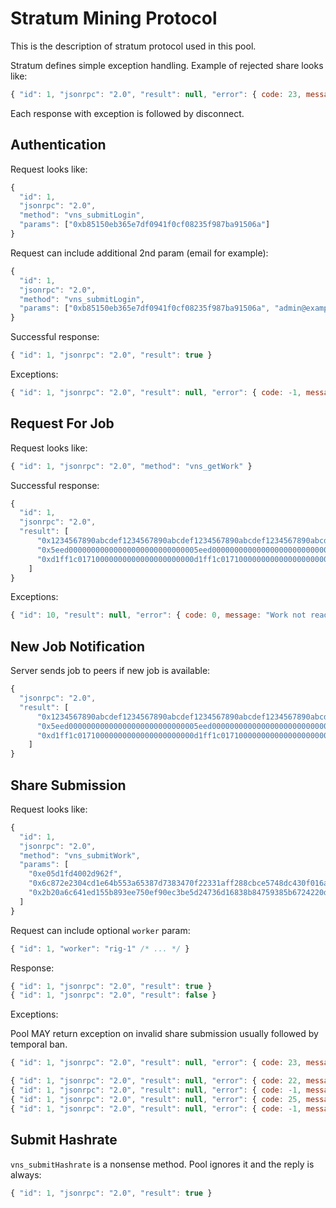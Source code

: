# Stratum Mining Protocol

This is the description of stratum protocol used in this pool.

Stratum defines simple exception handling. Example of rejected share looks like:

```javascript
{ "id": 1, "jsonrpc": "2.0", "result": null, "error": { code: 23, message: "Invalid share" } }
```

Each response with exception is followed by disconnect.

## Authentication

Request looks like:

```javascript
{
  "id": 1,
  "jsonrpc": "2.0",
  "method": "vns_submitLogin",
  "params": ["0xb85150eb365e7df0941f0cf08235f987ba91506a"]
}
```

Request can include additional 2nd param (email for example):

```javascript
{
  "id": 1,
  "jsonrpc": "2.0",
  "method": "vns_submitLogin",
  "params": ["0xb85150eb365e7df0941f0cf08235f987ba91506a", "admin@example.net"]
}
```

Successful response:

```javascript
{ "id": 1, "jsonrpc": "2.0", "result": true }
```

Exceptions:

```javascript
{ "id": 1, "jsonrpc": "2.0", "result": null, "error": { code: -1, message: "Invalid login" } }
```

## Request For Job

Request looks like:

```javascript
{ "id": 1, "jsonrpc": "2.0", "method": "vns_getWork" }
```

Successful response:

```javascript
{
  "id": 1,
  "jsonrpc": "2.0",
  "result": [
      "0x1234567890abcdef1234567890abcdef1234567890abcdef1234567890abcdef",
      "0x5eed00000000000000000000000000005eed0000000000000000000000000000",
      "0xd1ff1c01710000000000000000000000d1ff1c01710000000000000000000000"
    ]
}
```

Exceptions:

```javascript
{ "id": 10, "result": null, "error": { code: 0, message: "Work not ready" } }
```

## New Job Notification

Server sends job to peers if new job is available:

```javascript
{
  "jsonrpc": "2.0",
  "result": [
      "0x1234567890abcdef1234567890abcdef1234567890abcdef1234567890abcdef",
      "0x5eed00000000000000000000000000005eed0000000000000000000000000000",
      "0xd1ff1c01710000000000000000000000d1ff1c01710000000000000000000000"
    ]
}
```

## Share Submission

Request looks like:

```javascript
{
  "id": 1,
  "jsonrpc": "2.0",
  "method": "vns_submitWork",
  "params": [
    "0xe05d1fd4002d962f",
    "0x6c872e2304cd1e64b553a65387d7383470f22331aff288cbce5748dc430f016a",
    "0x2b20a6c641ed155b893ee750ef90ec3be5d24736d16838b84759385b6724220d"
  ]
}
```

Request can include optional `worker` param:

```javascript
{ "id": 1, "worker": "rig-1" /* ... */ }
```

Response:

```javascript
{ "id": 1, "jsonrpc": "2.0", "result": true }
{ "id": 1, "jsonrpc": "2.0", "result": false }
```

Exceptions:

Pool MAY return exception on invalid share submission usually followed by temporal ban.

```javascript
{ "id": 1, "jsonrpc": "2.0", "result": null, "error": { code: 23, message: "Invalid share" } }
```

```javascript
{ "id": 1, "jsonrpc": "2.0", "result": null, "error": { code: 22, message: "Duplicate share" } }
{ "id": 1, "jsonrpc": "2.0", "result": null, "error": { code: -1, message: "High rate of invalid shares" } }
{ "id": 1, "jsonrpc": "2.0", "result": null, "error": { code: 25, message: "Not subscribed" } }
{ "id": 1, "jsonrpc": "2.0", "result": null, "error": { code: -1, message: "Malformed PoW result" } }
```

## Submit Hashrate

`vns_submitHashrate` is a nonsense method. Pool ignores it and the reply is always:

```javascript
{ "id": 1, "jsonrpc": "2.0", "result": true }
```
